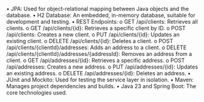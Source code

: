 

•	JPA: Used for object-relational mapping between Java objects and the database.
•	H2 Database: An embedded, in-memory database, suitable for development and testing.
•	REST Endpoints:
o	GET /api/clients: Retrieves all clients.
o	GET /api/clients/{id}: Retrieves a specific client by ID.
o	POST /api/clients: Creates a new client.
o	PUT /api/clients/{id}: Updates an existing client.
o	DELETE /api/clients/{id}: Deletes a client.
o	POST /api/clients/{clientId}/addresses: Adds an address to a client.
o	DELETE /api/clients/{clientId}/addresses/{addressId}: Removes an address from a client.
o	GET /api/addresses/{id}: Retrieves a specific address.
o	POST /api/addresses: Creates a new address.
o	PUT /api/addresses/{id}: Updates an existing address.
o	DELETE /api/addresses/{id}: Deletes an address.
•	JUnit and Mockito: Used for testing the service layer in isolation.
•	Maven: Manages project dependencies and builds.
•	Java 23 and Spring Boot: The core technologies used.

